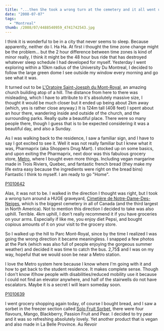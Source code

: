 ```yaml
---
title: "...then She took a wrong turn at the cemetery and it all went uphill from there."
date: "2008-07-07"
tags:
  - "Montreal"
thumb: /2008/07/4488540959_4741742543.jpg
---
```


I think it is wonderful to be in a city that never seems to sleep. Because apparently, neither do I. Ha Ha. At first i thought the time zone change might be the problem... but the 2 hour difference between time zones is kind of minor really, I think it might be the 48 hour bus ride that has destroyed whatever sleep schedule I had developed for myself. Yesterday I went exploring within a 10km radius of the University Du Montreal, I decided to follow the large green dome I see outside my window every morning and go see what it was.

It turned out to be [L'Oratoire Saint-Joesph du Mont-Royal](http://www.saint-joseph.org/), an amazing church building atop of a hill. The distance from here to there was misleading, which I have to attribute to it's absolutely massive size, I thought it would be much closer but it ended up being about 2km away (which, yes is rather close anyway.) It is 124m tall (408 feet) I spent about an hour there, wandering inside and outside of the church, and the surrounding parks. Really quite a beautiful place. There were so many people there, though I guess that is to be expected considering it was a beautiful day, and also a Sunday.

As I was walking back to the residence, I saw a familiar sign, and I have to say I got excited to see it. Well it was not really familiar but I knew what it was, Pharmaprix (aka Shoppers Drug Mart). I stocked up on some basics, and upon exiting the Pharmaprix, next door was this fabulous grocery store, [Metro](http://www.metro.ca/index.fr.html), where I bought even more things. Including vegan margarine made in Trois Riviers, Quebec, and fantastic french bread (they make my life extra easy because the ingredients were right on the bread bins) Fantastic I think to myself. I am ready to go "Home".

[P1010642](/posts/img/2008/07/4488540959_4741742543.jpg)

Alas, it was not to be. I walked in the direction I thought was right, but I took a wrong turn around a HUGE graveyard, [Cimetière de Notre-Dame-Des-Neiges](http://www.notredamedesneigescemetery.ca/en/), which is the biggest cemetery in all of Canada (and the third largest in North America). Not to mention this direction I decided to take was also uphill. Terrible. 4km uphill, I don't really recommend it if you have groceries on your arms. Especially if like me, you enjoy diet Pepsi, and bought copious amounts of it on your visit to the grocery store.

So I walked up the hill to Parc Mont-Royal, since by the time I realized I was going the wrong direction it became meaningless. I snapped a few photos at the Park (which was also full of people enjoying the gorgeous summer weather) and decided it was time to catch the bus. 2,75$ and I was on my way, hopeful that we would soon be near a Metro station.

I love the Metro system here because I know where I'm going with it and how to get back to the student residence. It makes complete sense. Though I don't know if/how people with disabilities/reduced mobility use it because I could not find an elevator anywhere, and half of the stairwells do not have escalators. Maybe it is a secret I will learn someday soon.

[P1010639](/posts/img/2008/07/5170642347_8c5659afef.jpg)

I went grocery shopping again today, of course I bought bread, and I saw a sorbet in the freezer section called [Solo Fruit Sorbet](http://www.caribbeanjuice.ca/products.aspx?nav_id=5&lang_id=F), there were four flavours, Mango, Blackberry, Passion Fruit and Pear. I decided to try pear and it was so refreshing absolutely lovely. Yet another product that is vegan and also made in La Belle Province. Au Revoir
